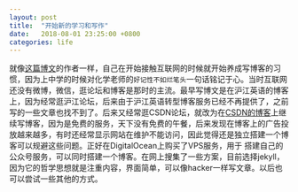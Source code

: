 ```yaml
---
layout: post
title:  "开始新的学习和写作"
date:   2018-08-01 23:25:00 +0800
categories: life
---
```

就像[这篇博文]的作者一样，自己在开始接触互联网的时候就开始养成写博客的习惯，因为上中学的时候对化学老师的`好记性不如烂笔头`一句话铭记于心。当时互联网还没有微博，微信，逛论坛和博客是那时的主流。最早写博文是在沪江英语的博客上，因为经常逛沪江论坛，后来由于沪江英语转型博客服务已经不再提供了，之前写的一些文章也找不到了。后来又经常逛CSDN论坛，就改为在[CSDN的博客]上继续写博客，因为是免费的服务，天下没有免费的午餐，后来发现在博客上的广告投放越来越多，有时还经常显示网站在维护不能访问，因此觉得还是独立搭建一个博客可以规避这些问题。正好在DigitalOcean上购买了VPS服务，用于
搭建自己的公众号服务，可以同时搭建一个博客。在网上搜集了一些方案，目前选择jekyll，因为它的哲学思想就是注重内容，界面简单，可以像hacker一样写文章。以后也可以尝试一些其他的方式。

[这篇博文]: http://tom.preston-werner.com/2008/11/17/blogging-like-a-hacker.html
[CSDN的博客]: https://blog.csdn.net/delphiwcdj
